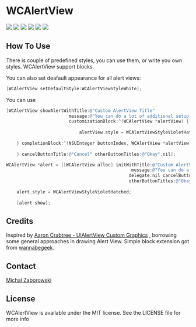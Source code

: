 WCAlertView
==========

[![](http://raw.github.com/m1entus/WCAlertView/master/Example/1.png)](http://raw.github.com/m1entus/WCAlertView/master/Example/1.png)
[![](http://raw.github.com/m1entus/WCAlertView/master/Example/2.png)](http://raw.github.com/m1entus/WCAlertView/master/Example/2.png)
[![](http://raw.github.com/m1entus/WCAlertView/master/Example/3.png)](http://raw.github.com/m1entus/WCAlertView/master/Example/3.png)
[![](http://raw.github.com/m1entus/WCAlertView/master/Example/4.png)](http://raw.github.com/m1entus/WCAlertView/master/Example/4.png)
[![](http://raw.github.com/m1entus/WCAlertView/master/Example/5.png)](http://raw.github.com/m1entus/WCAlertView/master/Example/5.png)
[![](http://raw.github.com/m1entus/WCAlertView/master/Example/6.png)](http://raw.github.com/m1entus/WCAlertView/master/Example/6.png)

## How To Use

There is couple of predefined styles, you can use them, or write you own styles.
WCAlertView support blocks.

You can also set deafault appearance for all alert views:

``` objective-c
[WCAlertView setDefaultStyle:WCAlertViewStyleWhite];
```


You can use

``` objective-c
[WCAlertView showAlertWithTitle:@"Custom AlertView Title" 
					    message:@"You can do a lot of additional setup using WCAlertView." 
					    customizationBlock:^(WCAlertView *alertView) {
					    
        					alertView.style = WCAlertViewStyleVioletHatched;
        					
    } completionBlock:^(NSUInteger buttonIndex, WCAlertView *alertView) {
        
    } cancelButtonTitle:@"Cancel" otherButtonTitles:@"Okay",nil];
```

``` objective-c
WCAlertView *alert = [[WCAlertView alloc] initWithTitle:@"Custom AlertView Title" 
												message:@"You can do a lot of additional setup using WCAlertView." 
											   delegate:nil cancelButtonTitle:@"Cancel" 
											   otherButtonTitles:@"Okay", nil];
											   
    alert.style = WCAlertViewStyleVioletHatched;
    
    [alert show];
```

## Credits

Inspired by [Aaron Crabtree -  UIAlertView Custom Graphics](http://mobile.tutsplus.com) , borrowing some general approaches in drawing Alert View.
Simple block extension got from [wannabegeek](http://github.com/wannabegeek/UIAlertViewExtentsions).

## Contact

[Michal Zaborowski](http://github.com/m1entus) 

## License

WCAlertView is available under the MIT license. See the LICENSE file for more info